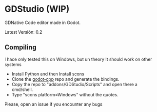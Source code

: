 # GDStudio (WIP)
GDNative Code editor made in Godot.

Latest Versión: 0.2

## Compiling
I hace only tested this on Windows, but un theory It should work on other systems
- Install Python and then Install scons
- Clone the [godot-cpp](https://github.com/godotengine/godot-cpp) repo and generate the bindings.
- Copy the repo to "addons/GDStudio/Scripts" and open there a cmd/shell.
- Type "scons platform=Windows" without the quotes.

Please, open an issue if you encounter any bugs
